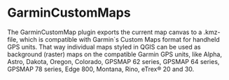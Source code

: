 # GarminCustomMaps
The GarminCustomMap plugin exports the current map canvas to a .kmz-file, which is compatible with Garmin`s Custom Maps format for handheld GPS units. That way individual maps styled in QGIS can be used as background (raster) maps on the compatible Garmin GPS units, like Alpha, Astro, Dakota, Oregon, Colorado, GPSMAP 62 series, GPSMAP 64 series, GPSMAP 78 series, Edge 800, Montana, Rino, eTrex® 20 and 30.
